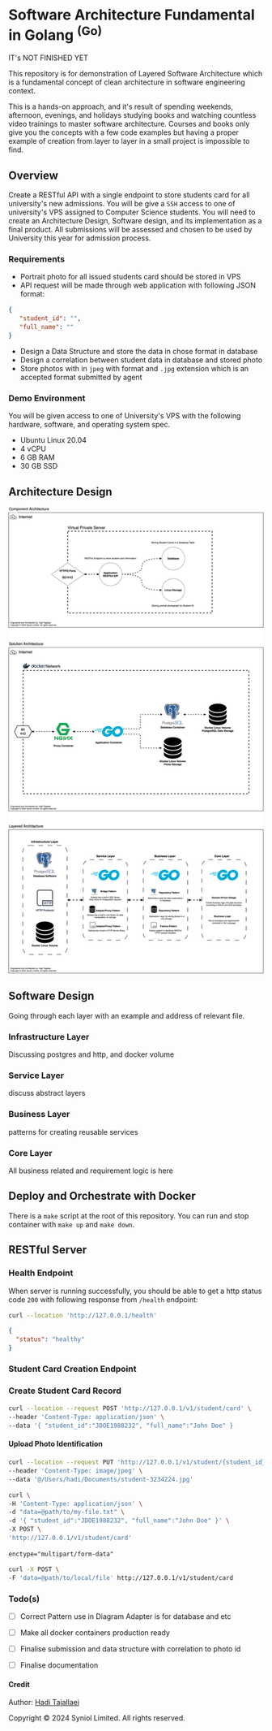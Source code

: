 # Software Architecture Fundamental in Golang <sup>(Go)</sup>
IT's NOT FINISHED YET


This repository is for demonstration of Layered Software Architecture which 
is a fundamental concept of clean architecture in software engineering context. 

This is a hands-on approach, and it's result of spending weekends, afternoon, 
evenings, and holidays studying books and watching countless video trainings 
to master software architecture. Courses and books only give you the concepts 
with a few code examples but having a proper example of creation from layer 
to layer in a small project is impossible to find.


## Overview
Create a RESTful API with a single endpoint to store students card for all 
university's new admissions. You will be give a `SSH` access to one of 
university's VPS assigned to Computer Science students. You will need to create 
an Architecture Design, Software design, and its implementation as a final 
product. All submissions will be assessed and chosen to be used by University 
this year for admission process.

### Requirements

 * Portrait photo for all issued students card should be stored in VPS
 * API request will be made through web application with following JSON format:
 ```json
{
    "student_id": "",
    "full_name": ""
}
```
 * Design a Data Structure and store the data in chose format in database
 * Design a correlation between student data in database and stored photo
 * Store photos with in `jpeg` with format and `.jpg` extension which is an 
accepted format submitted by agent


### Demo Environment
You will be given access to one of University's VPS with the following hardware, 
software, and operating system spec.
 * Ubuntu Linux 20.04
 * 4 vCPU
 * 6 GB RAM
 * 30 GB SSD


## Architecture Design
<img src="./docs/architecture-design-diagram.png" style="max-width: 100%">


## Software Design
Going through each layer with an example and address of relevant file.

### Infrastructure Layer
Discussing postgres and http, and docker volume

### Service Layer
discuss abstract layers


### Business Layer
patterns for creating reusable services 


### Core Layer
All business related and requirement logic is here


## Deploy and Orchestrate with Docker
There is a `make` script at the root of this repository. You can run and stop 
container with `make up` and `make down`.


## RESTful Server

### Health Endpoint
When server is running successfully, you should be able to get a http status 
code `200` with following response from `/health` endpoint:

```sh
curl --location 'http://127.0.0.1/health'
```

```json
{
  "status": "healthy"
}
```

### Student Card Creation Endpoint


### Create Student Card Record
```sh
curl --location --request POST 'http://127.0.0.1/v1/student/card' \
--header 'Content-Type: application/json' \
--data '{ "student_id":"JDOE1988232", "full_name":"John Doe" }
```

#### Upload Photo Identification
```sh
curl --location --request PUT 'http://127.0.0.1/v1/student/{student_id}/card/photo' \
--header 'Content-Type: image/jpeg' \
--data '@/Users/hadi/Documents/student-3234224.jpg'
```


```sh
curl \ 
-H 'Content-Type: application/json' \ 
-d "data=@path/to/my-file.txt" \ 
-d '{ "student_id":"JDOE1988232", "full_name":"John Doe" }' \ 
-X POST \ 
'http://127.0.0.1/v1/student/card'
```

`enctype="multipart/form-data"`
```sh
curl -X POST \ 
-F 'data=@path/to/local/file' http://127.0.0.1/v1/student/card
```




### Todo(s)
 * [ ] Correct Pattern use in Diagram Adapter is for database and etc
 * [ ] Make all docker containers production ready
 * [ ] Finalise submission and data structure with correlation to photo id
 * [ ] Finalise documentation


#### Credit
Author: [Hadi Tajallaei](mailto:hadi@syniol.com)

Copyright &copy; 2024 Syniol Limited. All rights reserved.
